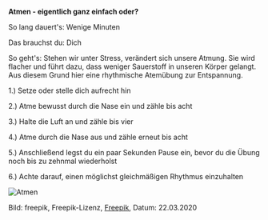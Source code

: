 **Atmen - eigentlich ganz einfach oder?**

So lang dauert's: Wenige Minuten

Das brauchst du: Dich 

So geht's: Stehen wir unter Stress, verändert sich unsere Atmung. Sie wird flacher und führt dazu, dass weniger Sauerstoff in unseren Körper gelangt. Aus diesem Grund hier eine rhythmische Atemübung zur Entspannung.

1.) Setze oder stelle dich aufrecht hin

2.) Atme bewusst durch die Nase ein und zähle bis acht

3.) Halte die Luft an und zähle bis vier

4.) Atme durch die Nase aus und zähle erneut bis acht

5.) Anschließend legst du ein paar Sekunden Pause ein, bevor du die Übung noch bis zu zehnmal wiederholst

6.) Achte darauf, einen möglichst gleichmäßigen Rhythmus einzuhalten


![Atmen](https://image.freepik.com/vektoren-kostenlos/man-achtsamkeit-meditation-hintergrund_23-2147880271.jpg)

Bild: freepik, Freepik-Lizenz, [Freepik](https://de.freepik.com/vektoren-kostenlos/man-achtsamkeit-meditation-hintergrund_2741419.htm#page=1&query=Atmen&position=4), Datum: 22.03.2020
